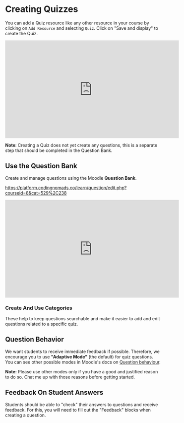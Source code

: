 # Creating Quizzes

You can add a Quiz resource like any other resource in your course by clicking on `Add Resource` and selecting `Quiz`. Click on "Save and display" to create the Quiz.

<iframe width="560" height="315" src="https://www.youtube.com/embed/n3mC2rgdLQs" frameborder="0" allow="accelerometer; autoplay; encrypted-media; gyroscope; picture-in-picture" allowfullscreen></iframe>

**Note**: Creating a Quiz does not yet create any questions, this is a separate step that should be completed in the Question Bank.

## Use the Question Bank

Create and manage questions using the Moodle **Question Bank**.

<https://platform.codingnomads.co/learn/question/edit.php?courseid=8&cat=529%2C238>

<iframe width="560" height="315" src="https://www.youtube.com/embed/XrOGYIu5O34" frameborder="0" allow="accelerometer; autoplay; encrypted-media; gyroscope; picture-in-picture" allowfullscreen></iframe>

### Create And Use Categories

These help to keep questions searchable and make it easier to add and edit questions related to a specific quiz.

## Question Behavior

We want students to receive immediate feedback if possible. Therefore, we encourage you to use **"Adaptive Mode"** (the default) for quiz questions. You can see other possible modes in Moodle's docs on [Question behaviour](https://docs.moodle.org/37/en/Question_behaviours).

**Note:** Please use other modes only if you have a good and justified reason to do so. Chat me up with those reasons before getting started.

## Feedback On Student Answers

Students should be able to "check" their answers to questions and receive feedback. For this, you will need to fill out the "Feedback" blocks when creating a question.
